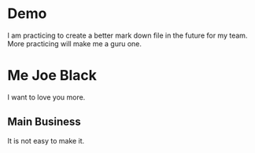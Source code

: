 # Demo

I am practicing to create a better mark down file in the future for my team.
More practicing will make me a guru one.


# Me Joe Black

I want to love you more.


## Main Business

It is not easy to make it.
